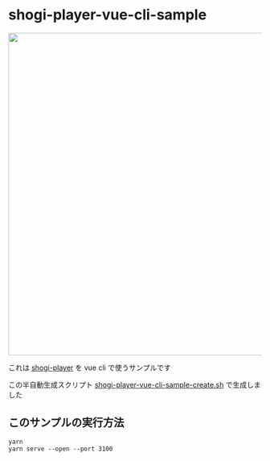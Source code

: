 # shogi-player-vue-cli-sample

<p><a href="https://akicho8.github.io/shogi-player/"><img src="https://raw.githubusercontent.com/akicho8/shogi-player/shogi-player-vue-cli-sample/main/shogi-player/application.png" height="640" /></a></p>

これは [shogi-player](https://akicho8.github.io/shogi-player/) を vue cli で使うサンプルです

この半自動生成スクリプト [shogi-player-vue-cli-sample-create.sh](https://github.com/akicho8/shogi-player/blob/master/shogi-player-vue-cli-sample-create.sh) で生成しました

## このサンプルの実行方法
```
yarn
yarn serve --open --port 3100
```
